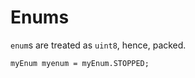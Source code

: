 # Enums

`enum`s are treated as `uint8`, hence, packed.

```solidity
myEnum myenum = myEnum.STOPPED;
```